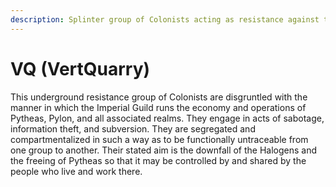 ```yaml
---
description: Splinter group of Colonists acting as resistance against the Guild.
---
```


# VQ (VertQuarry)

This underground resistance group of Colonists are disgruntled with the manner in which the Imperial Guild runs the economy and operations of Pytheas, Pylon, and all associated realms. They engage in acts of sabotage, information theft, and subversion. They are segregated and compartmentalized in such a way as to be functionally untraceable from one group to another. Their stated aim is the downfall of the Halogens and the freeing of Pytheas so that it may be controlled by and shared by the people who live and work there.
